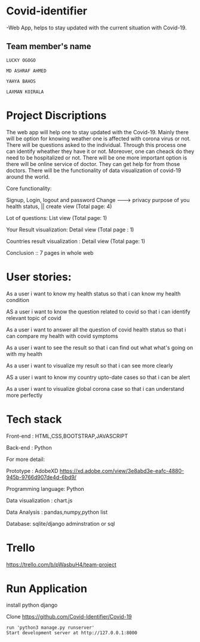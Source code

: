 # Covid-identifier
-Web App, helps to stay updated with the current situation with Covid-19.

## Team member's name

```
LUCKY OGOGO

MD ASHRAF AHMED 

YAHYA BAHOS

LAXMAN KOIRALA

```

# Project Discriptions

The web app will help one to stay updated with the Covid-19. Mainly there will be option for knowing weather one is affected with corona virus or not. There will be questions asked to the individual. Through this process one can identify wheather they have it or not. Moreover, one can cheack do they need to be hospitalized or not. There will be one more important option is there will be online service of doctor. They can get help for from those doctors. There will be the functionality of data visualization of covid-19 around the world.

Core functionality:
 
Signup, Login, logout and password Change ---> privacy purpose of you health status, || create view (Total page: 4)

Lot of questions: List view (Total page: 1)

Your Result visualization: Detail view (Total page : 1)

Countries result visualization : Detail view (Total page: 1)

Conclusion :: 7 pages in whole web


# User stories: 

As a user i want to know my health status so that i can know my health condition

AS a user i want to know the question related to covid so that i can identify relevant topic of covid

As a user i want to answer all the question of covid health status so that i can compare my health with covid symptoms

As a user i want to see the result so that i can find out what what's going on with my health

As a user i want to visualize my result so that i can see more clearly

AS a user i want to know my country upto-date cases so that i can be alert

As a user i want to visualize global corona case so that i can understand more perfectly

# Tech stack

Front-end : HTML,CSS,BOOTSTRAP,JAVASCRIPT

Back-end : Python

For more detail:


Prototype : AdobeXD
https://xd.adobe.com/view/3e8abd3e-eafc-4880-945b-9766d907de4d-6bd9/

Programming language: Python

Data visualization : chart.js

Data Analysis : pandas,numpy,python list

Database: sqlite/django adminstration or sql

# Trello
https://trello.com/b/pWasbuH4/team-project

# Run Application

install python django

Clone https://github.com/Covid-Identifier/Covid-19
```
run 'python3 manage.py runserver'
Start development server at http://127.0.0.1:8000
```


